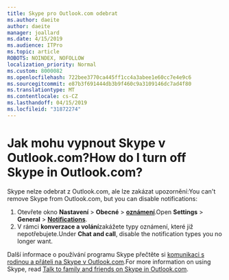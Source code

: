 ```yaml
---
title: Skype pro Outlook.com odebrat
ms.author: daeite
author: daeite
manager: joallard
ms.date: 4/15/2019
ms.audience: ITPro
ms.topic: article
ROBOTS: NOINDEX, NOFOLLOW
localization_priority: Normal
ms.custom: 8000082
ms.openlocfilehash: 722bee3770ca445ff1cc4a3abee1e60cc7e4e9c6
ms.sourcegitcommit: e87b3f691444db3b9f460c9a3109146dc7ad4f80
ms.translationtype: MT
ms.contentlocale: cs-CZ
ms.lasthandoff: 04/15/2019
ms.locfileid: "31872274"
---
```

# <a name="how-do-i-turn-off-skype-in-outlookcom"></a><span data-ttu-id="4ec32-102">Jak mohu vypnout Skype v Outlook.com?</span><span class="sxs-lookup"><span data-stu-id="4ec32-102">How do I turn off Skype in Outlook.com?</span></span>

<span data-ttu-id="4ec32-103">Skype nelze odebrat z Outlook.com, ale lze zakázat upozornění:</span><span class="sxs-lookup"><span data-stu-id="4ec32-103">You can't remove Skype from Outlook.com, but you can disable notifications:</span></span>

1. <span data-ttu-id="4ec32-104">Otevřete okno **Nastavení** > **Obecné** > **[oznámení](https://go.microsoft.com/fwlink/?linkid=2031594)**.</span><span class="sxs-lookup"><span data-stu-id="4ec32-104">Open **Settings** > **General** > **[Notifications](https://go.microsoft.com/fwlink/?linkid=2031594)**.</span></span> 
2. <span data-ttu-id="4ec32-105">V rámci **konverzace a volání**zakážete typy oznámení, které již nepotřebujete.</span><span class="sxs-lookup"><span data-stu-id="4ec32-105">Under **Chat and call**, disable the notification types you no longer want.</span></span>

<span data-ttu-id="4ec32-106">Další informace o používání programu Skype přečtěte si [komunikaci s rodinou a přáteli na Skype v Outlook.com](https://support.office.com/article/83c6a5b1-3921-479c-b9e9-e753ce59c1fa).</span><span class="sxs-lookup"><span data-stu-id="4ec32-106">For more information on using Skype, read [Talk to family and friends on Skype in Outlook.com](https://support.office.com/article/83c6a5b1-3921-479c-b9e9-e753ce59c1fa).</span></span>